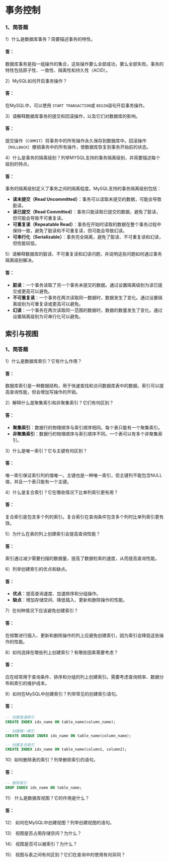 <!--
 * @Description: 
 * @Author: FallCicada
 * @Date: 2024-10-29 17:05:29
 * @LastEditors: FallCicada
 * @LastEditTime: 2024-10-29 17:05:57
 * @: 無限進步
-->
# 事务控制

### 1、简答题

1）什么是数据库事务？简要描述事务的特性。

#### 答：

数据库事务是指一组操作的集合，这些操作要么全部成功，要么全部失败。事务的特性包括原子性、一致性、隔离性和持久性（ACID）。

2）MySQL如何开启事务操作？

#### 答：

在MySQL中，可以使用 `START TRANSACTION`或 `BEGIN`语句开启事务操作。

3）请解释数据库事务的提交和回滚操作，以及它们对数据库的影响。

#### 答：

提交操作（`COMMIT`）将事务中的所有操作永久保存到数据库中。回滚操作（`ROLLBACK`）撤销事务中的所有操作，使数据库恢复到事务开始前的状态。

4）什么是事务的隔离级别？列举MYSQL支持的事务隔离级别，并简要描述每个级别的特点。

#### 答：

事务的隔离级别定义了事务之间的隔离程度。MySQL支持的事务隔离级别包括：

- **读未提交（Read Uncommitted）**：事务可以读取未提交的数据，可能会导致脏读。
- **读已提交（Read Committed）**：事务只能读取已提交的数据，避免了脏读，但可能会导致不可重复读。
- **可重复读（Repeatable Read）**：事务在开始时读取的数据在整个事务过程中保持一致，避免了脏读和不可重复读，但可能会导致幻读。
- **可串行化（Serializable）**：事务完全隔离，避免了脏读、不可重复读和幻读，但性能较低。

5）请解释数据库的脏读、不可重复读和幻读问题，并说明这些问题如何通过事务隔离级别解决。

#### 答：

- **脏读**：一个事务读取了另一个事务未提交的数据。通过设置隔离级别为读已提交或更高可以避免。
- **不可重复读**：一个事务在两次读取同一数据时，数据发生了变化。通过设置隔离级别为可重复读或更高可以避免。
- **幻读**：一个事务在两次读取同一范围的数据时，数据的数量发生了变化。通过设置隔离级别为可串行化可以避免。

## 索引与视图

### 1、简答题

1）什么是数据库索引？它有什么作用？

#### 答：

数据库索引是一种数据结构，用于快速查找和访问数据库表中的数据。索引可以提高查询性能，但会增加写操作的开销。

2）解释什么是聚集索引和非聚集索引？它们有何区别？

#### 答：

- **聚集索引**：数据行的物理顺序与索引顺序相同。每个表只能有一个聚集索引。
- **非聚集索引**：数据行的物理顺序与索引顺序不同。一个表可以有多个非聚集索引。

3）什么是唯一索引？它与主键有何区别？

#### 答：

唯一索引保证索引列的值唯一。主键也是一种唯一索引，但主键列不能包含NULL值，并且一个表只能有一个主键。

4）什么是复合索引？它在哪些情况下比单列索引更有用？

#### 答：

复合索引是包含多个列的索引。复合索引在查询条件包含多个列时比单列索引更有效。

5）为什么在表的列上创建索引会提高查询性能？

#### 答：

索引通过减少需要扫描的数据量，提高了数据检索的速度，从而提高查询性能。

6）列举创建索引的优点和缺点。

#### 答：

- **优点**：提高查询速度、加速排序和分组操作。
- **缺点**：增加存储空间、降低插入、更新和删除操作的性能。

7）在何种情况下应该避免创建索引？

#### 答：

在频繁进行插入、更新和删除操作的列上应避免创建索引，因为索引会降低这些操作的性能。

8）如何选择在哪些列上创建索引？有哪些因素需要考虑？

#### 答：

应在经常用于查询条件、排序和分组的列上创建索引。需要考虑查询频率、数据分布和索引的维护成本。

9）如何在MySQL中创建索引？列举常见的创建索引语句。

#### 答：

```sql
-- 创建普通索引
CREATE INDEX idx_name ON table_name(column_name);

-- 创建唯一索引
CREATE UNIQUE INDEX idx_name ON table_name(column_name);

-- 创建复合索引
CREATE INDEX idx_name ON table_name(column1, column2);
```

10）如何删除表的索引？列举删除索引的语句。

#### 答：

```sql
-- 删除索引
DROP INDEX idx_name ON table_name;
```

11） 什么是数据库视图？它的作用是什么？

#### 答：

12） 如何在MySQL中创建视图？列举创建视图的语句。

13） 视图是否占用存储空间？为什么？

14） 视图是否可以被索引？为什么？

15） 视图与表之间有何区别？它们在查询中的使用有何异同？